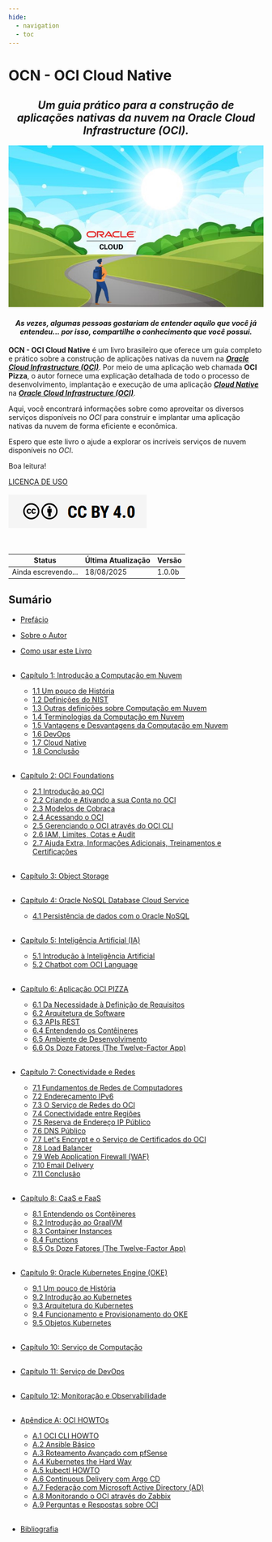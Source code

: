```yaml
---
hide:
  - navigation
  - toc
---
```


# OCN - OCI Cloud Native
<h2 style="text-align: center; font-style: italic;">
Um guia prático para a construção de aplicações nativas da nuvem na Oracle Cloud Infrastructure (OCI).
</h2>

![alt_text](./img/livro-ocn-logo-1.jpg "Livro: OCN - Oracle Cloud Native")
<br>

<h4 style="text-align: center; font-style: italic;">
   As vezes, algumas pessoas gostariam de entender aquilo que você já entendeu... por isso, compartilhe o conhecimento que você possui.
</h4>

**OCN - OCI Cloud Native** é um livro brasileiro que oferece um guia completo e prático sobre a construção de aplicações nativas da nuvem na **_[Oracle Cloud Infrastructure (OCI)](https://www.oracle.com/cloud/)_**. Por meio de uma aplicação web chamada **OCI Pizza**, o autor fornece uma explicação detalhada de todo o processo de desenvolvimento, implantação e execução de uma aplicação **_[Cloud Native](https://github.com/cncf/toc/blob/main/DEFINITION.md#portugu%C3%AAs-brasileiro)_** na **_[Oracle Cloud Infrastructure (OCI)](https://www.oracle.com/cloud/)_**.

Aqui, você encontrará informações sobre como aproveitar os diversos serviços disponíveis no _OCI_ para construir e implantar uma aplicação nativas da nuvem de forma eficiente e econômica.

Espero que este livro o ajude a explorar os incríveis serviços de nuvem disponíveis no _OCI_.

Boa leitura!

[LICENÇA DE USO](./license.md)
<br><br>
<a href="/license/">
   <img src="./img/cc-by-40.png" alt="CC BY 4.0" class="align-left">
</a>
<br><br><br>

| Status              | Última Atualização | Versão   |
|---------------------|--------------------|----------|
| <span class="blink">Ainda escrevendo...</span> | 18/08/2025         | 1.0.0b   |

## Sumário

- [Prefácio](./prefacio.md)
- [Sobre o Autor](./sobre-o-autor.md)
- [Como usar este Livro](./como-usar-este-livro.md)
<br><br>

- [Capítulo 1: Introdução a Computação em Nuvem](./capitulo-1/index.md)
    - [1.1 Um pouco de História](./capitulo-1/historia-computacao-em-nuvem.md)
    - [1.2 Definições do NIST](./capitulo-1/definicoes-nist.md)
    - [1.3 Outras definições sobre Computação em Nuvem](./capitulo-1/outras-definicoes.md)
    - [1.4 Terminologias da Computação em Nuvem](./capitulo-1/terminologias.md)
    - [1.5 Vantagens e Desvantagens da Computação em Nuvem](./capitulo-1/vantagens-desvantagens.md)
    - [1.6 DevOps](./capitulo-1/devops.md)
    - [1.7 Cloud Native](./capitulo-1/cloud-native.md)
    - [1.8 Conclusão](./capitulo-1/conclusao.md)
<br><br>
 
- [Capítulo 2: OCI Foundations](./capitulo-2/index.md)
    - [2.1 Introdução ao OCI](./capitulo-2/introducao-ao-oci.md)
    - [2.2 Criando e Ativando a sua Conta no OCI](./capitulo-2/criando-e-ativando-a-sua-conta-no-oci.md)
    - [2.3 Modelos de Cobraça](./capitulo-2/modelos-de-cobraca.md)
    - [2.4 Acessando o OCI](./capitulo-2/acessando-o-oci.md)
    - [2.5 Gerenciando o OCI através do OCI CLI](./capitulo-2/gerenciando-o-oci-atraves-do-oci-cli.md)
    - [2.6 IAM, Limites, Cotas e Audit](./capitulo-2/iam-limites-cotas-e-audit.md)
    - [2.7 Ajuda Extra, Informações Adicionais, Treinamentos e Certificações](./capitulo-2/ajuda-extra-informacoes-adicionais-treinamentos-certificacoes.md)
<br><br>

- [Capítulo 3: Object Storage](./capitulo-3/index.md)
<br><br>

- [Capítulo 4: Oracle NoSQL Database Cloud Service](./capitulo-4/index.md)
    - [4.1 Persistência de dados com o Oracle NoSQL](./capitulo-4/nosql.md)
<br><br>

- [Capítulo 5: Inteligência Artificial (IA)](./capitulo-5/index.md)
    - [5.1 Introdução à Inteligência Artificial](./capitulo-5/introducao-a-inteligencia-artificial.md)
    - [5.2 Chatbot com OCI Language](./capitulo-5/chatbot-com-oci-language.md)
<br><br>

- [Capítulo 6: Aplicação OCI PIZZA](./capitulo-6/index.md)        
    - [6.1 Da Necessidade à Definição de Requisitos](./capitulo-6/da-necessidade-a-definicao-de-requisitos.md)
    - [6.2 Arquitetura de Software](./capitulo-6/arquitetura-de-software.md)
    - [6.3 APIs REST](./capitulo-6/apis-rest.md)     
    - [6.4 Entendendo os Contêineres](./capitulo-6/entendendo-os-conteineres.md)     
    - [6.5 Ambiente de Desenvolvimento](./capitulo-6/ambiente-de-desenvolvimento.md)
    - [6.6 Os Doze Fatores (The Twelve-Factor App)](./capitulo-6/os-doze-fatores.md)
<br><br>

- [Capítulo 7: Conectividade e Redes](./capitulo-7/index.md)
    - [7.1 Fundamentos de Redes de Computadores](./capitulo-7/fundamentos-de-redes-de-computadores.md)
    - [7.2 Endereçamento IPv6](./capitulo-7/enderecamento-ipv6.md)
    - [7.3 O Serviço de Redes do OCI](./capitulo-7/servico-de-redes.md)
    - [7.4 Conectividade entre Regiões](./capitulo-7/conectividade-entre-regioes.md)
    - [7.5 Reserva de Endereço IP Público](./capitulo-7/reserva-ip-publico.md)
    - [7.6 DNS Público](./capitulo-7/dns-publico.md)
    - [7.7 Let's Encrypt e o Serviço de Certificados do OCI](./capitulo-7/lets-encrypt.md)
    - [7.8 Load Balancer](./capitulo-7/load-balancer.md)
    - [7.9 Web Application Firewall (WAF)](./capitulo-7/waf.md)
    - [7.10 Email Delivery](./capitulo-7/email-delivery.md)
    - [7.11 Conclusão](./capitulo-7/conclusao.md)
<br><br>

- [Capítulo 8: CaaS e FaaS](./capitulo-8/index.md)
    - [8.1 Entendendo os Contêineres](./capitulo-8/containers.md)
    - [8.2 Introdução ao GraalVM](./capitulo-8/graalvm.md)
    - [8.3 Container Instances](./capitulo-8/container-instances.md)
    - [8.4 Functions](./capitulo-8/functions.md)
    - [8.5 Os Doze Fatores (The Twelve-Factor App)](./capitulo-8/os-doze-fatores.md)
<br><br>

- [Capítulo 9: Oracle Kubernetes Engine (OKE)](./capitulo-9/index.md)
    - [9.1 Um pouco de História](./capitulo-9/historia-do-kubernetes.md)
    - [9.2 Introdução ao Kubernetes](./capitulo-9/introducao-ao-kubernetes.md)
    - [9.3 Arquitetura do Kubernetes](./capitulo-9/arquitetura-kubernetes.md)
    - [9.4 Funcionamento e Provisionamento do OKE](./capitulo-9/funcionamento-provisionamento-oke.md)
    - [9.5 Objetos Kubernetes](./capitulo-9/objetos-kubernetes.md)
<br><br>

- [Capítulo 10: Serviço de Computação](./capitulo-10/index.md)
<br><br>

- [Capítulo 11: Serviço de DevOps](./capitulo-11/index.md)
<br><br>

- [Capítulo 12: Monitoração e Observabilidade](./capitulo-12/index.md)
<br><br>

- [Apêndice A: OCI HOWTOs](./apendice-a/index.md)
    - [A.1 OCI CLI HOWTO](./apendice-a/oci-cli-howto.md)
    - [A.2 Ansible Básico](./apendice-a/ansible-basico.md)
    - [A.3 Roteamento Avançado com pfSense](./apendice-a/roteamento-avancado-com-pfsense.md)    
    - [A.4 Kubernetes the Hard Way](./apendice-a/kubernetes-hard-way.md)
    - [A.5 kubectl HOWTO](./apendice-a/kubectl-howto.md)
    - [A.6 Continuous Delivery com Argo CD](./apendice-a/continuous-delivery-com-argo-cd.md)   
    - [A.7 Federação com Microsoft Active Directory (AD)](./apendice-a/federacao-com-microsoft-active-directory.md)
    - [A.8 Monitorando o OCI através do Zabbix](./apendice-a/monitorando-o-oci-atraves-do-zabbix.md)
    - [A.9 Perguntas e Respostas sobre OCI](./apendice-a/perguntas-e-respostas-sobre-oci.md)
<br><br>

- [Bibliografia](./bibliografia.md)

